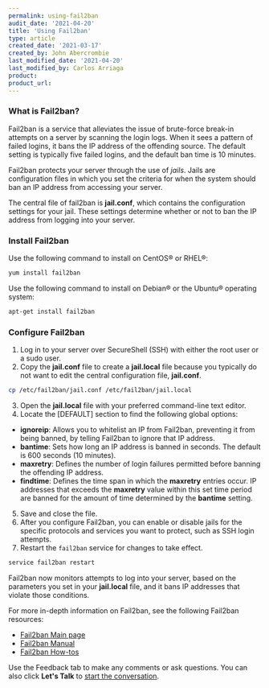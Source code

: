 ```yaml
---
permalink: using-fail2ban
audit_date: '2021-04-20'
title: 'Using Fail2ban'
type: article
created_date: '2021-03-17'
created_by: John Abercrombie
last_modified_date: '2021-04-20'
last_modified_by: Carlos Arriaga
product:
product_url:
---
```


### What is Fail2ban?

Fail2ban is a service that alleviates the issue of brute-force break-in attempts on a server
by scanning the login logs. When it sees a pattern of failed logins, it bans the IP address
of the offending source. The default setting is typically five failed logins, and the default
ban time is 10 minutes.

Fail2ban protects your server through the use of *jails*. Jails are configuration files
in which you set the criteria for when the system should ban an IP address
from accessing your server.

The central file of fail2ban is **jail.conf**, which contains the configuration settings
for your jail. These settings determine whether or not to ban the IP address from
logging into your server.

### Install Fail2ban

Use the following command to install on CentOS&reg; or RHEL&reg;:

```sh
yum install fail2ban
```

Use the following command to install on  Debian&reg; or the Ubuntu&reg; operating system:

```sh
apt-get install fail2ban
```

### Configure Fail2ban

1. Log in to your server over SecureShell (SSH) with either the root user or a sudo user.
2. Copy the **jail.conf** file to create a **jail.local** file because you typically do
   not want to edit the central configuration file, **jail.conf**.

```sh
cp /etc/fail2ban/jail.conf /etc/fail2ban/jail.local
```

3. Open the **jail.local** file with your preferred command-line text editor.
4. Locate the [DEFAULT] section to find the following global options:

- **ignoreip**: Allows you to whitelist an IP from Fail2ban, preventing it from being banned,
  by telling Fail2ban to ignore that IP address.
- **bantime**: Sets how long an IP address is banned in seconds. The default is 600 seconds (10 minutes).
- **maxretry**: Defines the number of login failures permitted before banning the offending IP address.
- **findtime**: Defines the time span in which the **maxretry** entries occur. IP addresses that exceeds the
  **maxretry** value within this set time period are banned for the amount of time determined by the
  **bantime** setting.

5. Save and close the file.
6. After you configure Fail2ban, you can enable or disable jails for the specific protocols and services
   you want to protect, such as SSH login attempts.
8. Restart the `fail2ban` service for changes to take effect.

```sh
service fail2ban restart
```

Fail2ban now monitors attempts to log into your server, based on the parameters you set in your **jail.local**
file, and it bans IP addresses that violate those conditions.

For more in-depth information on Fail2ban, see the following Fail2ban resources:

- [Fail2ban Main page](http://www.fail2ban.org/wiki/index.php/Main_Page)
- [Fail2ban Manual](http://www.fail2ban.org/wiki/index.php/Manual)
- [Fail2ban How-tos](https://www.fail2ban.org/wiki/index.php/HOWTOs)

Use the Feedback tab to make any comments or ask questions. You can also click
**Let's Talk** to [start the conversation](https://www.rackspace.com/). 
